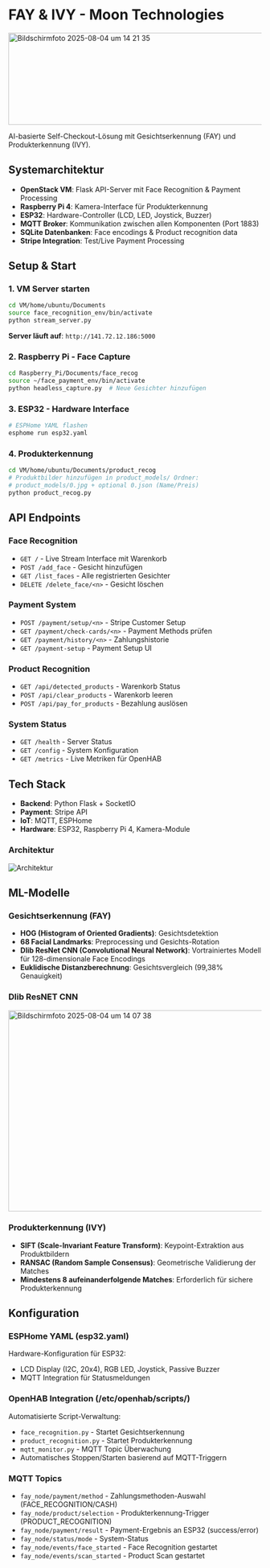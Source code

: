 # FAY & IVY - Moon Technologies
<img width="1330" height="183" alt="Bildschirmfoto 2025-08-04 um 14 21 35" src="https://github.com/user-attachments/assets/0e99df38-a74c-4004-b281-4844f0427d05" />


AI-basierte Self-Checkout-Lösung mit Gesichtserkennung (FAY) und Produkterkennung (IVY).

## Systemarchitektur

- **OpenStack VM**: Flask API-Server mit Face Recognition & Payment Processing
- **Raspberry Pi 4**: Kamera-Interface für Produkterkennung  
- **ESP32**: Hardware-Controller (LCD, LED, Joystick, Buzzer)
- **MQTT Broker**: Kommunikation zwischen allen Komponenten (Port 1883)
- **SQLite Datenbanken**: Face encodings & Product recognition data
- **Stripe Integration**: Test/Live Payment Processing

## Setup & Start

### 1. VM Server starten
```bash
cd VM/home/ubuntu/Documents
source face_recognition_env/bin/activate
python stream_server.py
```
**Server läuft auf**: `http://141.72.12.186:5000`

### 2. Raspberry Pi - Face Capture
```bash
cd Raspberry_Pi/Documents/face_recog
source ~/face_payment_env/bin/activate
python headless_capture.py  # Neue Gesichter hinzufügen
```

### 3. ESP32 - Hardware Interface
```bash
# ESPHome YAML flashen
esphome run esp32.yaml
```

### 4. Produkterkennung
```bash
cd VM/home/ubuntu/Documents/product_recog
# Produktbilder hinzufügen in product_models/ Ordner:
# product_models/0.jpg + optional 0.json (Name/Preis)
python product_recog.py
```

## API Endpoints

### Face Recognition
- `GET /` - Live Stream Interface mit Warenkorb
- `POST /add_face` - Gesicht hinzufügen
- `GET /list_faces` - Alle registrierten Gesichter
- `DELETE /delete_face/<n>` - Gesicht löschen

### Payment System  
- `POST /payment/setup/<n>` - Stripe Customer Setup
- `GET /payment/check-cards/<n>` - Payment Methods prüfen
- `GET /payment/history/<n>` - Zahlungshistorie
- `GET /payment-setup` - Payment Setup UI

### Product Recognition
- `GET /api/detected_products` - Warenkorb Status
- `POST /api/clear_products` - Warenkorb leeren
- `POST /api/pay_for_products` - Bezahlung auslösen

### System Status
- `GET /health` - Server Status
- `GET /config` - System Konfiguration  
- `GET /metrics` - Live Metriken für OpenHAB

## Tech Stack


- **Backend**: Python Flask + SocketIO
- **Payment**: Stripe API
- **IoT**: MQTT, ESPHome
- **Hardware**: ESP32, Raspberry Pi 4, Kamera-Module

### Architektur


![Architektur](https://github.com/user-attachments/assets/973c0e2c-83ee-4754-bd4a-3f0f5e97157a)

## ML-Modelle

### Gesichtserkennung (FAY)
- **HOG (Histogram of Oriented Gradients)**: Gesichtsdetektion
- **68 Facial Landmarks**: Preprocessing und Gesichts-Rotation
- **Dlib ResNet CNN (Convolutional Neural Network)**: Vortrainiertes Modell für 128-dimensionale Face Encodings
- **Euklidische Distanzberechnung**: Gesichtsvergleich (99,38% Genauigkeit)

### Dlib ResNET CNN
<img width="800" height="400" alt="Bildschirmfoto 2025-08-04 um 14 07 38" src="https://github.com/user-attachments/assets/789c2f20-9564-482c-8a29-07970103405d" />

### Produkterkennung (IVY)
- **SIFT (Scale-Invariant Feature Transform)**: Keypoint-Extraktion aus Produktbildern
- **RANSAC (Random Sample Consensus)**: Geometrische Validierung der Matches
- **Mindestens 8 aufeinanderfolgende Matches**: Erforderlich für sichere Produkterkennung


## Konfiguration

### ESPHome YAML (esp32.yaml)
Hardware-Konfiguration für ESP32:
- LCD Display (I2C, 20x4), RGB LED, Joystick, Passive Buzzer
- MQTT Integration für Statusmeldungen

### OpenHAB Integration (/etc/openhab/scripts/)
Automatisierte Script-Verwaltung:
- `face_recognition.py` - Startet Gesichtserkennung
- `product_recognition.py` - Startet Produkterkennung  
- `mqtt_monitor.py` - MQTT Topic Überwachung
- Automatisches Stoppen/Starten basierend auf MQTT-Triggern

### MQTT Topics
- `fay_node/payment/method` - Zahlungsmethoden-Auswahl (FACE_RECOGNITION/CASH)
- `fay_node/product/selection` - Produkterkennung-Trigger (PRODUCT_RECOGNITION)
- `fay_node/payment/result` - Payment-Ergebnis an ESP32 (success/error)
- `fay_node/status/mode` - System-Status
- `fay_node/events/face_started` - Face Recognition gestartet
- `fay_node/events/scan_started` - Product Scan gestartet
